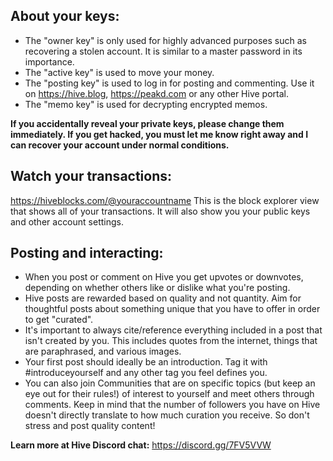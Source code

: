 ## About your keys:
- The "owner key" is only used for highly advanced purposes such as recovering a stolen account. It is similar to a master password in its importance.
- The "active key" is used to move your money. 
- The "posting key" is used to log in for posting and commenting. Use it on https://hive.blog,  https://peakd.com or any other Hive portal.
- The "memo key" is used for decrypting encrypted memos.

**If you accidentally reveal your private keys, please change them immediately. If you get hacked, you must let me know right away and I can recover your account under normal conditions.**

## Watch your transactions:
https://hiveblocks.com/@youraccountname This is the block explorer view that shows all of your transactions. It will also show you your public keys and other account settings.

## Posting and interacting:
- When you post or comment on Hive you get upvotes or downvotes, depending on whether others like or dislike what you're posting.
- Hive posts are rewarded based on quality and not quantity. Aim for thoughtful posts about something unique that you have to offer in order to get "curated". 
- It's important to always cite/reference everything included in a post that isn't created by you. This includes quotes from the internet, things that are paraphrased, and various images. 
- Your first post should ideally be an introduction. Tag it with #introduceyourself and any other tag you feel defines you.
- You can also join Communities that are on specific topics (but keep an eye out for their rules!) of interest to yourself and meet others through comments. Keep in mind that the number of followers you have on Hive doesn't directly translate to how much curation you receive. So don't stress and post quality content!

**Learn more at Hive Discord chat:**
https://discord.gg/7FV5VVW
